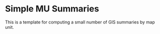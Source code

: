 # Simple MU Summaries

This is a template for computing a small number of GIS summaries by map unit.